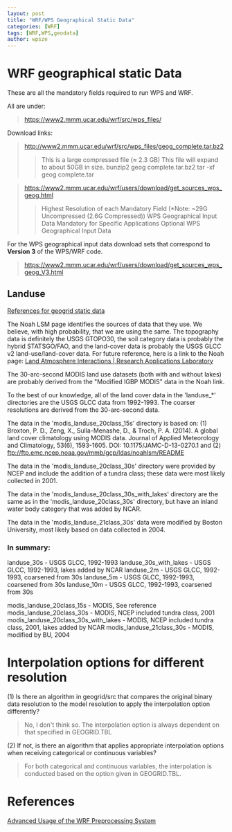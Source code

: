 ```yaml
---
layout: post
title: "WRF/WPS Geographical Static Data"
categories: [WRF]
tags: [WRF,WPS,geodata]
author: wpsze
---
```


# WRF geographical static Data

These are all the mandatory fields required to run WPS and WRF.

All are under:
> https://www2.mmm.ucar.edu/wrf/src/wps_files/

Download links:
> http://www2.mmm.ucar.edu/wrf/src/wps_files/geog_complete.tar.bz2
>> This is a large compressed file (≈ 2.3 GB)
>> This file will expand to about 50GB in size.
>> bunzip2 geog complete.tar.bz2
>> tar -xf geog complete.tar

> https://www2.mmm.ucar.edu/wrf/users/download/get_sources_wps_geog.html
>> Highest Resolution of each Mandatory Field (*Note: ~29G Uncompressed (2.6G Compressed))
>> WPS Geographical Input Data Mandatory for Specific Applications
>> Optional WPS Geographical Input Data

For the WPS geographical input data download sets that correspond to **Version 3** of the WPS/WRF code.
> https://www2.mmm.ucar.edu/wrf/users/download/get_sources_wps_geog_V3.html

## Landuse

[References for geogrid static data](https://forum.mmm.ucar.edu/threads/references-for-geogrid-static-data.168/)

The Noah LSM page identifies the sources of data that they use. We believe, with high probability, that we are using the same. The topography data is definitely the USGS GTOPO30, the soil category data is probably the hybrid STATSGO/FAO, and the land-cover data is probably the USGS GLCC v2 land-use/land-cover data. For future reference, here is a link to the Noah page: [Land Atmosphere Interactions | Research Applications Laboratory](http://www.ral.ucar.edu/research/land/technology/lsm.php)

The 30-arc-second MODIS land use datasets (both with and without lakes) are probably derived from the "Modified IGBP MODIS" data in the Noah link.

To the best of our knowledge, all of the land cover data in the 'landuse_*' directories are the USGS GLCC data from 1992-1993. The coarser resolutions are derived from the 30-arc-second data.

The data in the 'modis_landuse_20class_15s' directory is based on:
(1) Broxton, P. D., Zeng, X., Sulla-Menashe, D., & Troch, P. A. (2014). A global land cover climatology using MODIS data. Journal of Applied Meteorology and Climatology, 53(6), 1593-1605. DOI: 10.1175/JAMC-D-13-0270.1
and
(2) ftp://ftp.emc.ncep.noaa.gov/mmb/gcp/ldas/noahlsm/README

The data in the 'modis_landuse_20class_30s' directory were provided by NCEP and include the addition of a tundra class; these data were most likely collected in 2001.

The data in the 'modis_landuse_20class_30s_with_lakes' directory are the same as in the 'modis_landuse_20class_30s' directory, but have an inland water body category that was added by NCAR.

The data in the 'modis_landuse_21class_30s' data were modified by Boston University, most likely based on data collected in 2004.

### In summary:
landuse_30s - USGS GLCC, 1992-1993
landuse_30s_with_lakes - USGS GLCC, 1992-1993, lakes added by NCAR
landuse_2m - USGS GLCC, 1992-1993, coarsened from 30s
landuse_5m - USGS GLCC, 1992-1993, coarsened from 30s
landuse_10m - USGS GLCC, 1992-1993, coarsened from 30s

modis_landuse_20class_15s - MODIS, See reference
modis_landuse_20class_30s - MODIS, NCEP included tundra class, 2001
modis_landuse_20class_30s_with_lakes - MODIS, NCEP included tundra class, 2001, lakes added by NCAR
modis_landuse_21class_30s - MODIS, modified by BU, 2004

# Interpolation options for different resolution

(1) Is there an algorithm in geogrid/src that compares the original binary data resolution to the model resolution to apply the interpolation option differently?

> No, I don't think so. The interpolation option is always dependent on that specified in GEOGRID.TBL

(2) If not, is there an algorithm that applies appropriate interpolation options when receiving categorical or continuous variables?

> For both categorical and continuous variables, the interpolation is conducted based on the option given in GEOGRID.TBL.

# References

[Advanced Usage of the WRF Preprocessing System](https://www2.mmm.ucar.edu/wrf/users/tutorial/presentation_pdfs/202101/duda_wps_advanced.pdf)

